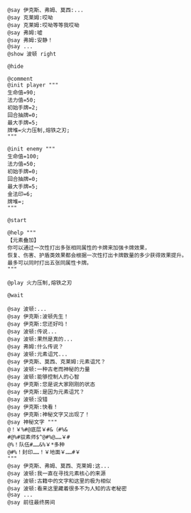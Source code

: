 ﻿```text
@say 伊克斯、弗姆、莫西:...
@say 克莱姆:哎呦
@say 克莱姆:哎呦等等我哎呦
@say 弗姆:嘘
@say 弗姆:安静！
@say ...
@show 波顿 right

@hide

@comment
@init player """
生命值=90;
法力值=50;
初始手牌=2;
回合抽牌=0;
最大手牌=5;
牌堆=火力压制,熔铁之刃;
"""

@init enemy """
生命值=100;
法力值=50;
初始手牌=0;
回合抽牌=0;
最大手牌=5;
金法印=6;
牌堆=;
"""

@start

@help """
【元素叠加】
你可以通过一次性打出多张相同属性的卡牌来加强卡牌效果，
恢复、伤害、护盾类效果都会根据一次性打出卡牌数量的多少获得效果提升。
最多可以同时打出五张同属性卡牌。
"""

@play 火力压制,熔铁之刃

@wait

@say 波顿:...
@say 伊克斯:波顿先生！
@say 伊克斯:您还好吗！
@say 波顿:传说...
@say 波顿:果然是真的...
@say 弗姆:什么传说？
@say 波顿:元素诅咒...
@say 伊克斯、莫西、克莱姆:元素诅咒？
@say 波顿:一种古老而神秘的力量
@say 波顿:能够控制人的心智
@say 伊克斯:您是说大家刚刚的状态
@say 伊克斯:是因为元素诅咒？
@say 波顿:没错
@say 伊克斯:快看！
@say 伊克斯:神秘文字又出现了！
@say 神秘文字 """
@！￥%#@底层￥#&（#%&
#@%#驭素师$^@#%@……￥#
@%！队伍#……&%￥*多种
@#%！封印……！￥地面￥……#￥
"""
@say 伊克斯、弗姆、莫西、克莱姆:这...
@say 波顿:我一直在寻找元素核心的来源
@say 波顿:古籍中的文字和这里的极为相似
@say 波顿:看来这里藏着很多不为人知的古老秘密
@say ...
@say 前往最终房间
```